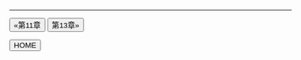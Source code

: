 
---

[<button type="button">«第11章</button>](../第11章/README.md) [<button type="button">第13章»</button>](../第13章/README.md)

[<button type="button">HOME</button>](../README.md)